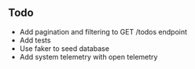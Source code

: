 ## Todo
 
- Add pagination and filtering to GET /todos endpoint
- Add tests
- Use faker to seed database
- Add system telemetry with open telemetry

